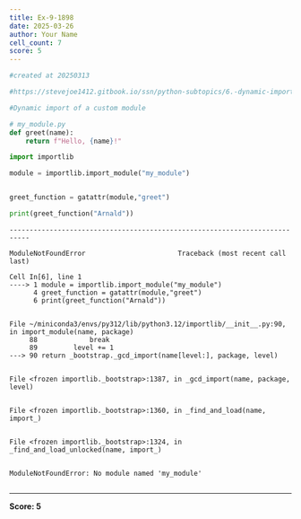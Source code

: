 ```yaml
---
title: Ex-9-1898
date: 2025-03-26
author: Your Name
cell_count: 7
score: 5
---
```


```python
#created at 20250313
```


```python
#https://stevejoe1412.gitbook.io/ssn/python-subtopics/6.-dynamic-imports
```


```python
#Dynamic import of a custom module
```


```python
# my_module.py
def greet(name):
    return f"Hello, {name}!"

```


```python
import importlib
```


```python
module = importlib.import_module("my_module")


greet_function = gatattr(module,"greet")

print(greet_function("Arnald"))
```


    ---------------------------------------------------------------------------

    ModuleNotFoundError                       Traceback (most recent call last)

    Cell In[6], line 1
    ----> 1 module = importlib.import_module("my_module")
          4 greet_function = gatattr(module,"greet")
          6 print(greet_function("Arnald"))


    File ~/miniconda3/envs/py312/lib/python3.12/importlib/__init__.py:90, in import_module(name, package)
         88             break
         89         level += 1
    ---> 90 return _bootstrap._gcd_import(name[level:], package, level)


    File <frozen importlib._bootstrap>:1387, in _gcd_import(name, package, level)


    File <frozen importlib._bootstrap>:1360, in _find_and_load(name, import_)


    File <frozen importlib._bootstrap>:1324, in _find_and_load_unlocked(name, import_)


    ModuleNotFoundError: No module named 'my_module'



```python

```


---
**Score: 5**